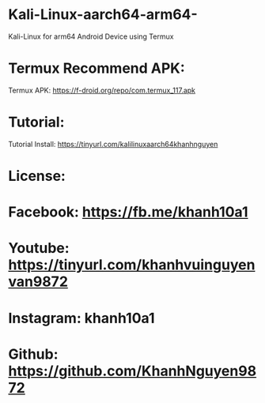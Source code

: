 # Kali-Linux-aarch64-arm64-
Kali-Linux for arm64 Android Device using Termux

# Termux Recommend APK:
Termux APK: https://f-droid.org/repo/com.termux_117.apk

# Tutorial:
Tutorial Install: https://tinyurl.com/kalilinuxaarch64khanhnguyen

# License:
# Facebook: https://fb.me/khanh10a1
# Youtube: https://tinyurl.com/khanhvuinguyenvan9872
# Instagram: khanh10a1
# Github: https://github.com/KhanhNguyen9872
